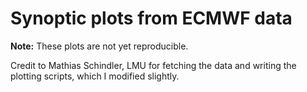 # Synoptic plots from ECMWF data

**Note:** These plots are not yet reproducible. 

Credit to Mathias Schindler, LMU for fetching the data and writing the plotting scripts, which I modified slightly.